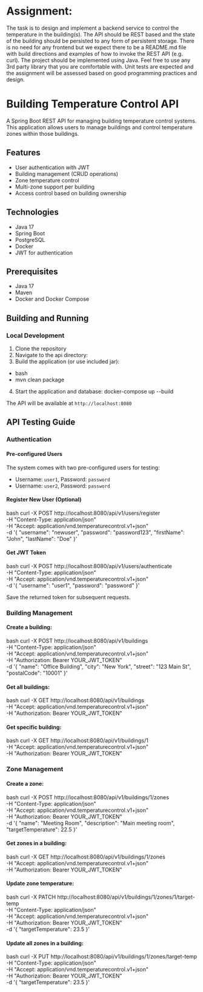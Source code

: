 # Assignment:
The task is to design and implement a backend service to control the
temperature in the building(s). The API should be REST based and the state of
the building should be persisted to any form of persistent storage. There is no
need for any frontend but we expect there to be a README.md file with build
directions and examples of how to invoke the REST API (e.g. curl).
The project should be implemented using Java. Feel free to use any 3rd party
library that you are comfortable with. Unit tests are expected and the
assignment will be assessed based on good programming practices and
design.

# Building Temperature Control API

A Spring Boot REST API for managing building temperature control systems. This application allows users to manage buildings and control temperature zones within those buildings.

## Features
- User authentication with JWT
- Building management (CRUD operations)
- Zone temperature control
- Multi-zone support per building
- Access control based on building ownership

## Technologies
- Java 17
- Spring Boot
- PostgreSQL
- Docker
- JWT for authentication

## Prerequisites
- Java 17
- Maven
- Docker and Docker Compose

## Building and Running

### Local Development
1. Clone the repository
2. Navigate to the api directory:
3. Build the application (or use included jar):
- bash
- mvn clean package
4. Start the application and database:
docker-compose up --build

The API will be available at `http://localhost:8080`

## API Testing Guide

### Authentication

#### Pre-configured Users
The system comes with two pre-configured users for testing:
- Username: `user1`, Password: `password`
- Username: `user2`, Password: `password`

#### Register New User (Optional)
bash
curl -X POST http://localhost:8080/api/v1/users/register \
-H "Content-Type: application/json" \
-H "Accept: application/vnd.temperaturecontrol.v1+json" \
-d '{
"username": "newuser",
"password": "password123",
"firstName": "John",
"lastName": "Doe"
}'

#### Get JWT Token
bash
curl -X POST http://localhost:8080/api/v1/users/authenticate \
-H "Content-Type: application/json" \
-H "Accept: application/vnd.temperaturecontrol.v1+json" \
-d '{
"username": "user1",
"password": "password"
}'

Save the returned token for subsequent requests.

### Building Management

#### Create a building:
bash
curl -X POST http://localhost:8080/api/v1/buildings \
-H "Content-Type: application/json" \
-H "Accept: application/vnd.temperaturecontrol.v1+json" \
-H "Authorization: Bearer YOUR_JWT_TOKEN" \
-d '{
"name": "Office Building",
"city": "New York",
"street": "123 Main St",
"postalCode": "10001"
}'

#### Get all buildings:
bash
curl -X GET http://localhost:8080/api/v1/buildings \
-H "Accept: application/vnd.temperaturecontrol.v1+json" \
-H "Authorization: Bearer YOUR_JWT_TOKEN"

#### Get specific building:
bash
curl -X GET http://localhost:8080/api/v1/buildings/1 \
-H "Accept: application/vnd.temperaturecontrol.v1+json" \
-H "Authorization: Bearer YOUR_JWT_TOKEN"

### Zone Management

#### Create a zone:
bash
curl -X POST http://localhost:8080/api/v1/buildings/1/zones \
-H "Content-Type: application/json" \
-H "Accept: application/vnd.temperaturecontrol.v1+json" \
-H "Authorization: Bearer YOUR_JWT_TOKEN" \
-d '{
"name": "Meeting Room",
"description": "Main meeting room",
"targetTemperature": 22.5
}'

#### Get zones in a building:
bash
curl -X GET http://localhost:8080/api/v1/buildings/1/zones \
-H "Accept: application/vnd.temperaturecontrol.v1+json" \
-H "Authorization: Bearer YOUR_JWT_TOKEN"

#### Update zone temperature:
bash
curl -X PATCH http://localhost:8080/api/v1/buildings/1/zones/1/target-temp \
-H "Content-Type: application/json" \
-H "Accept: application/vnd.temperaturecontrol.v1+json" \
-H "Authorization: Bearer YOUR_JWT_TOKEN" \
-d '{
"targetTemperature": 23.5
}'

#### Update all zones in a building:
bash
curl -X PUT http://localhost:8080/api/v1/buildings/1/zones/target-temp \
-H "Content-Type: application/json" \
-H "Accept: application/vnd.temperaturecontrol.v1+json" \
-H "Authorization: Bearer YOUR_JWT_TOKEN" \
-d '{
"targetTemperature": 23.5
}'
